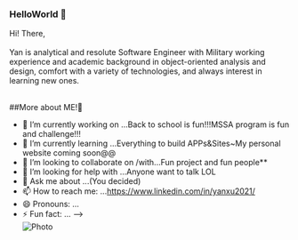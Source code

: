 ### HelloWorld 👋

Hi! There,<br><br>Yan is analytical and resolute Software Engineer with Military working experience and academic background in object-oriented analysis and design, comfort with a variety of technologies, and always interest in learning new ones.</br></br>

##More about ME!👋

- 🔭 I’m currently working on ...Back to school is fun!!!MSSA program is fun and challenge!!!
- 🌱 I’m currently learning ...Everything to build APPs&Sites~My personal website coming soon@@
- 👯 I’m looking to collaborate on /with...Fun project and fun people**
- 🤔 I’m looking for help with ...Anyone want to talk LOL
- 💬 Ask me about ...(You decided)
- 📫 How to reach me: ...https://www.linkedin.com/in/yanxu2021/
- 😄 Pronouns: ...
- ⚡ Fun fact: ...
-->
<br>![Photo](https://media-exp1.licdn.com/dms/image/C4D16AQFaWbf6sXWCmw/profile-displaybackgroundimage-shrink_200_800/0/1615339037108?e=1620864000&v=beta&t=7ni6Plsgw_mssJDE-OKOAOjGhbw24vJAbQGxjGT0PSY)</br>
